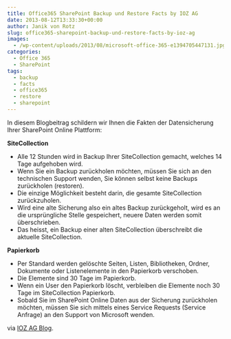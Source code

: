 ```yaml
---
title: Office365 SharePoint Backup und Restore Facts by IOZ AG
date: 2013-08-12T13:33:30+00:00
author: Janik von Rotz
slug: office365-sharepoint-backup-und-restore-facts-by-ioz-ag
images:
  - /wp-content/uploads/2013/08/microsoft-office-365-e1394705447131.jpg
categories:
  - Office 365
  - SharePoint
tags:
  - backup
  - facts
  - office365
  - restore
  - sharepoint
---
```

In diesem Blogbeitrag schildern wir Ihnen die Fakten der Datensicherung Ihrer SharePoint Online Plattform:

<!--more-->

<strong>SiteCollection</strong>

<ul>
    <li>Alle 12 Stunden wird in Backup Ihrer SiteCollection gemacht, welches 14 Tage aufgehoben wird.</li>
    <li>Wenn Sie ein Backup zurückholen möchten, müssen Sie sich an den technischen Support wenden, Sie können selbst keine Backups zurückholen (restoren).</li>
    <li>Die einzige Möglichkeit besteht darin, die gesamte SiteCollection zurückzuholen.</li>
    <li>Wird eine alte Sicherung also ein altes Backup zurückgeholt, wird es an die ursprüngliche Stelle gespeichert, neuere Daten werden somit überschrieben.</li>
    <li>Das heisst, ein Backup einer alten SiteCollection überschreibt die aktuelle SiteCollection.</li>
</ul>

<strong>Papierkorb</strong>

<ul>
    <li>Per Standard werden gelöschte Seiten, Listen, Bibliotheken, Ordner, Dokumente oder Listenelemente in den Papierkorb verschoben.</li>
    <li>Die Elemente sind 30 Tage im Papierkorb.</li>
    <li>Wenn ein User den Papierkorb löscht, verbleiben die Elemente noch 30 Tage im SiteCollection Papierkorb.</li>
    <li>Sobald Sie im SharePoint Online Daten aus der Sicherung zurückholen möchten, müssen Sie sich mittels eines Service Requests (Service Anfrage) an den Support von Microsoft wenden.</li>
</ul>

via <a href="https://blog.ioz.ch/">IOZ AG Blog</a>.